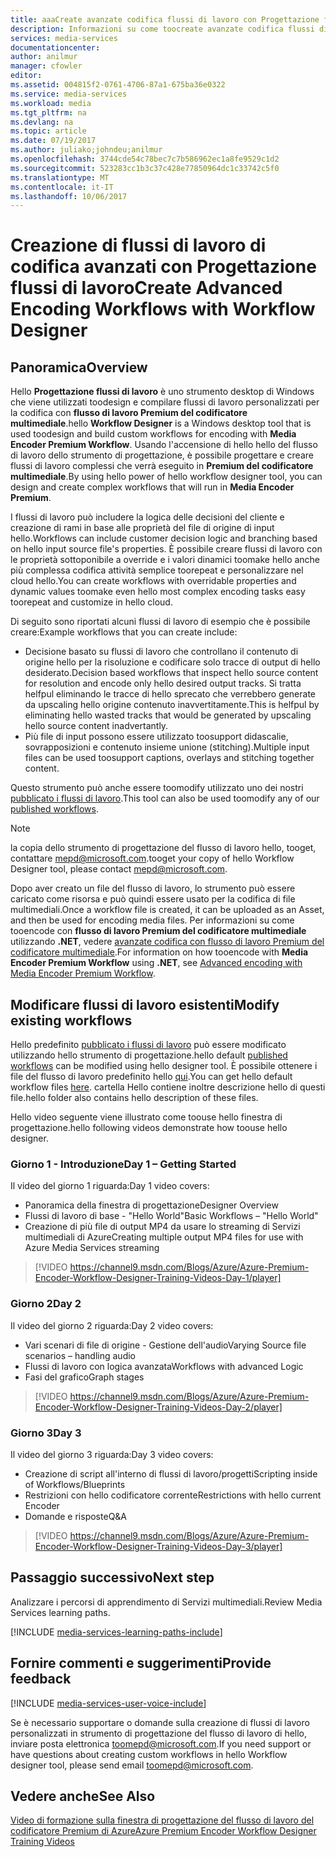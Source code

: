 ```yaml
---
title: aaaCreate avanzate codifica flussi di lavoro con Progettazione flussi di lavoro | Documenti Microsoft
description: Informazioni su come toocreate avanzate codifica flussi di lavoro con Progettazione flussi di lavoro.
services: media-services
documentationcenter: 
author: anilmur
manager: cfowler
editor: 
ms.assetid: 004815f2-0761-4706-87a1-675ba36e0322
ms.service: media-services
ms.workload: media
ms.tgt_pltfrm: na
ms.devlang: na
ms.topic: article
ms.date: 07/19/2017
ms.author: juliako;johndeu;anilmur
ms.openlocfilehash: 3744cde54c78bec7c7b586962ec1a8fe9529c1d2
ms.sourcegitcommit: 523283cc1b3c37c428e77850964dc1c33742c5f0
ms.translationtype: MT
ms.contentlocale: it-IT
ms.lasthandoff: 10/06/2017
---
```

# <a name="create-advanced-encoding-workflows-with-workflow-designer"></a><span data-ttu-id="621e0-103">Creazione di flussi di lavoro di codifica avanzati con Progettazione flussi di lavoro</span><span class="sxs-lookup"><span data-stu-id="621e0-103">Create Advanced Encoding Workflows with Workflow Designer</span></span>
## <a name="overview"></a><span data-ttu-id="621e0-104">Panoramica</span><span class="sxs-lookup"><span data-stu-id="621e0-104">Overview</span></span>
<span data-ttu-id="621e0-105">Hello **Progettazione flussi di lavoro** è uno strumento desktop di Windows che viene utilizzati toodesign e compilare flussi di lavoro personalizzati per la codifica con **flusso di lavoro Premium del codificatore multimediale**.</span><span class="sxs-lookup"><span data-stu-id="621e0-105">hello **Workflow Designer** is a Windows desktop tool that is used toodesign and build custom workflows for encoding with **Media Encoder Premium Workflow**.</span></span>
<span data-ttu-id="621e0-106">Usando l'accensione di hello hello del flusso di lavoro dello strumento di progettazione, è possibile progettare e creare flussi di lavoro complessi che verrà eseguito in **Premium del codificatore multimediale**.</span><span class="sxs-lookup"><span data-stu-id="621e0-106">By using hello power of hello workflow designer tool, you can design and create complex workflows that will run in **Media Encoder Premium**.</span></span>  

<span data-ttu-id="621e0-107">I flussi di lavoro può includere la logica delle decisioni del cliente e creazione di rami in base alle proprietà del file di origine di input hello.</span><span class="sxs-lookup"><span data-stu-id="621e0-107">Workflows can include customer decision logic and branching based on hello input source file's properties.</span></span> <span data-ttu-id="621e0-108">È possibile creare flussi di lavoro con le proprietà sottoponibile a override e i valori dinamici toomake hello anche più complessa codifica attività semplice toorepeat e personalizzare nel cloud hello.</span><span class="sxs-lookup"><span data-stu-id="621e0-108">You can create workflows with overridable properties and dynamic values toomake even hello most complex encoding tasks easy toorepeat and customize in hello cloud.</span></span>

<span data-ttu-id="621e0-109">Di seguito sono riportati alcuni flussi di lavoro di esempio che è possibile creare:</span><span class="sxs-lookup"><span data-stu-id="621e0-109">Example workflows that you can create include:</span></span>

* <span data-ttu-id="621e0-110">Decisione basato su flussi di lavoro che controllano il contenuto di origine hello per la risoluzione e codificare solo tracce di output di hello desiderato.</span><span class="sxs-lookup"><span data-stu-id="621e0-110">Decision based workflows that inspect hello source content for resolution and encode only hello desired output tracks.</span></span>  <span data-ttu-id="621e0-111">Si tratta helfpul eliminando le tracce di hello sprecato che verrebbero generate da upscaling hello origine contenuto inavvertitamente.</span><span class="sxs-lookup"><span data-stu-id="621e0-111">This is helfpul by eliminating hello wasted tracks that would be generated by upscaling hello source content inadvertantly.</span></span>
* <span data-ttu-id="621e0-112">Più file di input possono essere utilizzato toosupport didascalie, sovrapposizioni e contenuto insieme unione (stitching).</span><span class="sxs-lookup"><span data-stu-id="621e0-112">Multiple input files can be used toosupport captions, overlays and stitching together content.</span></span> 

<span data-ttu-id="621e0-113">Questo strumento può anche essere toomodify utilizzato uno dei nostri [pubblicato i flussi di lavoro](media-services-workflow-designer.md#existing_workflows).</span><span class="sxs-lookup"><span data-stu-id="621e0-113">This tool can also be used toomodify any of our [published workflows](media-services-workflow-designer.md#existing_workflows).</span></span> 

> [!NOTE]
> <span data-ttu-id="621e0-114">la copia dello strumento di progettazione del flusso di lavoro hello, tooget, contattare mepd@microsoft.com.</span><span class="sxs-lookup"><span data-stu-id="621e0-114">tooget your copy of hello Workflow Designer tool, please contact mepd@microsoft.com.</span></span>
> 
> 

<span data-ttu-id="621e0-115">Dopo aver creato un file del flusso di lavoro, lo strumento può essere caricato come risorsa e può quindi essere usato per la codifica di file multimediali.</span><span class="sxs-lookup"><span data-stu-id="621e0-115">Once a workflow file is created, it can be uploaded as an Asset, and then be used for encoding media files.</span></span> <span data-ttu-id="621e0-116">Per informazioni su come tooencode con **flusso di lavoro Premium del codificatore multimediale** utilizzando **.NET**, vedere [avanzate codifica con flusso di lavoro Premium del codificatore multimediale](media-services-encode-with-premium-workflow.md).</span><span class="sxs-lookup"><span data-stu-id="621e0-116">For information on how tooencode with **Media Encoder Premium Workflow** using **.NET**, see [Advanced encoding with Media Encoder Premium Workflow](media-services-encode-with-premium-workflow.md).</span></span>

## <span data-ttu-id="621e0-117"><a id="existing_workflows"></a>Modificare flussi di lavoro esistenti</span><span class="sxs-lookup"><span data-stu-id="621e0-117"><a id="existing_workflows"></a>Modify existing workflows</span></span>
<span data-ttu-id="621e0-118">Hello predefinito [pubblicato i flussi di lavoro](media-services-workflow-designer.md#existing_workflows) può essere modificato utilizzando hello strumento di progettazione.</span><span class="sxs-lookup"><span data-stu-id="621e0-118">hello default [published workflows](media-services-workflow-designer.md#existing_workflows) can be modified using hello designer tool.</span></span> <span data-ttu-id="621e0-119">È possibile ottenere i file del flusso di lavoro predefinito hello [qui](https://github.com/Azure/azure-media-services-samples/tree/master/Encoding%20Presets/VoD/MediaEncoderPremiumWorkfows).</span><span class="sxs-lookup"><span data-stu-id="621e0-119">You can get hello default workflow files [here](https://github.com/Azure/azure-media-services-samples/tree/master/Encoding%20Presets/VoD/MediaEncoderPremiumWorkfows).</span></span> <span data-ttu-id="621e0-120">cartella Hello contiene inoltre descrizione hello di questi file.</span><span class="sxs-lookup"><span data-stu-id="621e0-120">hello folder also contains hello description of these files.</span></span>

<span data-ttu-id="621e0-121">Hello video seguente viene illustrato come toouse hello finestra di progettazione.</span><span class="sxs-lookup"><span data-stu-id="621e0-121">hello following videos demonstrate how toouse hello designer.</span></span>

### <a name="day-1--getting-started"></a><span data-ttu-id="621e0-122">Giorno 1 - Introduzione</span><span class="sxs-lookup"><span data-stu-id="621e0-122">Day 1 – Getting Started</span></span>
<span data-ttu-id="621e0-123">Il video del giorno 1 riguarda:</span><span class="sxs-lookup"><span data-stu-id="621e0-123">Day 1 video covers:</span></span>

* <span data-ttu-id="621e0-124">Panoramica della finestra di progettazione</span><span class="sxs-lookup"><span data-stu-id="621e0-124">Designer Overview</span></span>
* <span data-ttu-id="621e0-125">Flussi di lavoro di base - "Hello World"</span><span class="sxs-lookup"><span data-stu-id="621e0-125">Basic Workflows – "Hello World"</span></span>
* <span data-ttu-id="621e0-126">Creazione di più file di output MP4 da usare lo streaming di Servizi multimediali di Azure</span><span class="sxs-lookup"><span data-stu-id="621e0-126">Creating multiple output MP4 files for use with Azure Media Services streaming</span></span>

> [!VIDEO https://channel9.msdn.com/Blogs/Azure/Azure-Premium-Encoder-Workflow-Designer-Training-Videos-Day-1/player]
> 
> 

### <a name="day-2"></a><span data-ttu-id="621e0-127">Giorno 2</span><span class="sxs-lookup"><span data-stu-id="621e0-127">Day 2</span></span>
<span data-ttu-id="621e0-128">Il video del giorno 2 riguarda:</span><span class="sxs-lookup"><span data-stu-id="621e0-128">Day 2 video covers:</span></span>

* <span data-ttu-id="621e0-129">Vari scenari di file di origine - Gestione dell'audio</span><span class="sxs-lookup"><span data-stu-id="621e0-129">Varying Source file scenarios – handling audio</span></span>
* <span data-ttu-id="621e0-130">Flussi di lavoro con logica avanzata</span><span class="sxs-lookup"><span data-stu-id="621e0-130">Workflows with advanced Logic</span></span>
* <span data-ttu-id="621e0-131">Fasi del grafico</span><span class="sxs-lookup"><span data-stu-id="621e0-131">Graph stages</span></span>

> [!VIDEO https://channel9.msdn.com/Blogs/Azure/Azure-Premium-Encoder-Workflow-Designer-Training-Videos-Day-2/player]
> 
> 

### <a name="day-3"></a><span data-ttu-id="621e0-132">Giorno 3</span><span class="sxs-lookup"><span data-stu-id="621e0-132">Day 3</span></span>
<span data-ttu-id="621e0-133">Il video del giorno 3 riguarda:</span><span class="sxs-lookup"><span data-stu-id="621e0-133">Day 3 video covers:</span></span>

* <span data-ttu-id="621e0-134">Creazione di script all'interno di flussi di lavoro/progetti</span><span class="sxs-lookup"><span data-stu-id="621e0-134">Scripting inside of Workflows/Blueprints</span></span>
* <span data-ttu-id="621e0-135">Restrizioni con hello codificatore corrente</span><span class="sxs-lookup"><span data-stu-id="621e0-135">Restrictions with hello current Encoder</span></span>
* <span data-ttu-id="621e0-136">Domande e risposte</span><span class="sxs-lookup"><span data-stu-id="621e0-136">Q&A</span></span>

> [!VIDEO https://channel9.msdn.com/Blogs/Azure/Azure-Premium-Encoder-Workflow-Designer-Training-Videos-Day-3/player]
> 
> 

## <a name="next-step"></a><span data-ttu-id="621e0-137">Passaggio successivo</span><span class="sxs-lookup"><span data-stu-id="621e0-137">Next step</span></span>
<span data-ttu-id="621e0-138">Analizzare i percorsi di apprendimento di Servizi multimediali.</span><span class="sxs-lookup"><span data-stu-id="621e0-138">Review Media Services learning paths.</span></span>

[!INCLUDE [media-services-learning-paths-include](../../includes/media-services-learning-paths-include.md)]

## <a name="provide-feedback"></a><span data-ttu-id="621e0-139">Fornire commenti e suggerimenti</span><span class="sxs-lookup"><span data-stu-id="621e0-139">Provide feedback</span></span>
[!INCLUDE [media-services-user-voice-include](../../includes/media-services-user-voice-include.md)]

<span data-ttu-id="621e0-140">Se è necessario supportare o domande sulla creazione di flussi di lavoro personalizzati in strumento di progettazione del flusso di lavoro di hello, inviare posta elettronica toomepd@microsoft.com.</span><span class="sxs-lookup"><span data-stu-id="621e0-140">If you need support or have questions about creating custom workflows in hello Workflow designer tool, please send email toomepd@microsoft.com.</span></span>

## <a name="see-also"></a><span data-ttu-id="621e0-141">Vedere anche</span><span class="sxs-lookup"><span data-stu-id="621e0-141">See Also</span></span>
[<span data-ttu-id="621e0-142">Video di formazione sulla finestra di progettazione del flusso di lavoro del codificatore Premium di Azure</span><span class="sxs-lookup"><span data-stu-id="621e0-142">Azure Premium Encoder Workflow Designer Training Videos</span></span>](http://johndeutscher.com/2015/07/06/azure-premium-encoder-workflow-designer-training-videos/)

